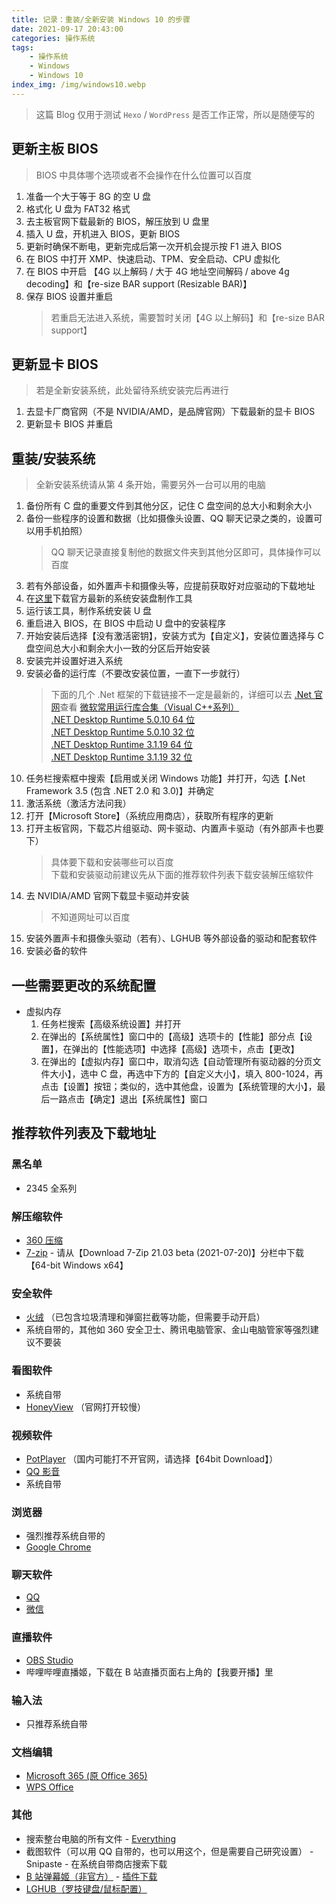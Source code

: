 ```yaml
---
title: 记录：重装/全新安装 Windows 10 的步骤
date: 2021-09-17 20:43:00
categories: 操作系统
tags:
    - 操作系统
    - Windows
    - Windows 10
index_img: /img/windows10.webp
---
```


> 这篇 Blog 仅用于测试 `Hexo` / `WordPress` 是否工作正常，所以是随便写的

## 更新主板 BIOS

> BIOS 中具体哪个选项或者不会操作在什么位置可以百度

1. 准备一个大于等于 8G 的空 U 盘
2. 格式化 U 盘为 FAT32 格式
3. 去主板官网下载最新的 BIOS，解压放到 U 盘里
4. 插入 U 盘，开机进入 BIOS，更新 BIOS
5. 更新时确保不断电，更新完成后第一次开机会提示按 F1 进入 BIOS
6. 在 BIOS 中打开 XMP、快速启动、TPM、安全启动、CPU 虚拟化
7. 在 BIOS 中开启 【4G 以上解码 / 大于 4G 地址空间解码 / above 4g decoding】和【re-size BAR support (Resizable BAR)】
8. 保存 BIOS 设置并重启
    > 若重启无法进入系统，需要暂时关闭【4G 以上解码】和【re-size BAR support】

## 更新显卡 BIOS

> 若是全新安装系统，此处留待系统安装完后再进行

1. 去显卡厂商官网（不是 NVIDIA/AMD，是品牌官网）下载最新的显卡 BIOS
2. 更新显卡 BIOS 并重启

## 重装/安装系统

> 全新安装系统请从第 4 条开始，需要另外一台可以用的电脑

1. 备份所有 C 盘的重要文件到其他分区，记住 C 盘空间的总大小和剩余大小
2. 备份一些程序的设置和数据（比如摄像头设置、QQ 聊天记录之类的，设置可以用手机拍照）
    > QQ 聊天记录直接复制他的数据文件夹到其他分区即可，具体操作可以百度
3. 若有外部设备，如外置声卡和摄像头等，应提前获取好对应驱动的下载地址
4. 在[这里](https://go.microsoft.com/fwlink/?LinkId=691209)下载官方最新的系统安装盘制作工具
5. 运行该工具，制作系统安装 U 盘
6. 重启进入 BIOS，在 BIOS 中启动 U 盘中的安装程序
7. 开始安装后选择【没有激活密钥】，安装方式为【自定义】，安装位置选择与 C 盘空间总大小和剩余大小一致的分区后开始安装
8. 安装完并设置好进入系统
9. 安装必备的运行库（不要改安装位置，一直下一步就行）
    > 下面的几个 .Net 框架的下载链接不一定是最新的，详细可以去 [.Net 官网](https://dotnet.microsoft.com/)查看
      [微软常用运行库合集（Visual C++系列）](https://www.ghxi.com/yxkhj.html)  
      [.NET Desktop Runtime 5.0.10 64 位](https://dotnet.microsoft.com/download/dotnet/thank-you/runtime-desktop-5.0.10-windows-x64-installer)  
      [.NET Desktop Runtime 5.0.10 32 位](https://dotnet.microsoft.com/download/dotnet/thank-you/runtime-desktop-5.0.10-windows-x86-installer)  
      [.NET Desktop Runtime 3.1.19 64 位](https://dotnet.microsoft.com/download/dotnet/thank-you/runtime-desktop-3.1.19-windows-x64-installer)  
      [.NET Desktop Runtime 3.1.19 32 位](https://dotnet.microsoft.com/download/dotnet/thank-you/runtime-desktop-3.1.19-windows-x86-installer)
10. 任务栏搜索框中搜索【启用或关闭 Windows 功能】并打开，勾选【.Net Framework 3.5 (包含 .NET 2.0 和 3.0)】并确定
11. 激活系统（激活方法问我）
12. 打开【Microsoft Store】（系统应用商店），获取所有程序的更新
13. 打开主板官网，下载芯片组驱动、网卡驱动、内置声卡驱动（有外部声卡也要下）
    > 具体要下载和安装哪些可以百度  
    > 下载和安装驱动前建议先从下面的推荐软件列表下载安装解压缩软件
14. 去 NVIDIA/AMD 官网下载显卡驱动并安装
    > 不知道网址可以百度
15. 安装外置声卡和摄像头驱动（若有）、LGHUB 等外部设备的驱动和配套软件
16. 安装必备的软件

## 一些需要更改的系统配置

- 虚拟内存
    1. 任务栏搜索【高级系统设置】并打开
    2. 在弹出的【系统属性】窗口中的【高级】选项卡的【性能】部分点【设置】，在弹出的【性能选项】中选择【高级】选项卡，点击【更改】
    3. 在弹出的【虚拟内存】窗口中，取消勾选【自动管理所有驱动器的分页文件大小】，选中 C 盘，再选中下方的【自定义大小】，填入 800-1024，再点击【设置】按钮；类似的，选中其他盘，设置为【系统管理的大小】，最后一路点击【确定】退出【系统属性】窗口

## 推荐软件列表及下载地址

### 黑名单

- 2345 全系列

### 解压缩软件

- [360 压缩](https://yasuo.360.cn/)
- [7-zip](https://www.7-zip.org/download.html) - 请从【Download 7-Zip 21.03 beta (2021-07-20)】分栏中下载【64-bit Windows x64】

### 安全软件

- [火绒](https://www.huorong.cn/) （已包含垃圾清理和弹窗拦截等功能，但需要手动开启）
- 系统自带的，其他如 360 安全卫士、腾讯电脑管家、金山电脑管家等强烈建议不要装

### 看图软件

- 系统自带
- [HoneyView](https://cn.bandisoft.com/honeyview/) （官网打开较慢）

### 视频软件

- [PotPlayer](https://potplayer.daum.net/?lang=zh_CN) （国内可能打不开官网，请选择【64bit Download】）
- [QQ 影音](https://player.qq.com/)
- 系统自带

### 浏览器

- 强烈推荐系统自带的
- [Google Chrome](http://www.google.cn/chrome/browser/desktop/index.html?standalone=1&platform=win64)

### 聊天软件

- [QQ](https://im.qq.com/pcqq/)
- [微信](https://pc.weixin.qq.com/)

### 直播软件

- [OBS Studio](https://obsproject.com/)
- 哔哩哔哩直播姬，下载在 B 站直播页面右上角的【我要开播】里

### 输入法

- 只推荐系统自带

### 文档编辑

- [Microsoft 365 (原 Office 365)](https://office.com/)
- [WPS Office](https://platform.wps.cn/)

### 其他

- 搜索整台电脑的所有文件 - [Everything](https://www.voidtools.com/zh-cn/downloads/)
- 截图软件（可以用 QQ 自带的，也可以用这个，但是需要自己研究设置） - Snipaste - 在系统自带商店搜索下载
- [B 站弹幕姬（非官方）](https://www.danmuji.org/) - [插件下载](https://www.danmuji.org/plugins/)
- [LGHUB（罗技键盘/鼠标配置）](https://www.logitechg.com.cn/zh-cn/innovation/g-hub.html)
